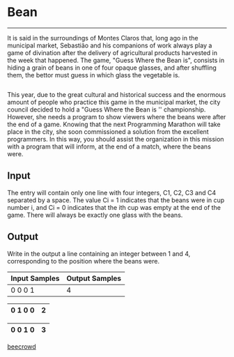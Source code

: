 # Bean

---

It is said in the surroundings of Montes Claros that, long ago in the municipal market, Sebastião and his companions of work always play a game of divination after the delivery of agricultural products harvested in the week that happened. The game, "Guess Where the Bean is", consists in hiding a grain of beans in one of four opaque glasses, and after shuffling them, the bettor must guess in which glass the vegetable is.

<img src="https://resources.beecrowd.com.br/gallery/images/contests/feijao.png" title="" alt="" data-align="center">

This year, due to the great cultural and historical success and the enormous amount of people who practice this game in the municipal market, the city council decided to hold a "Guess Where the Bean is '' championship. However, she needs a program to show viewers where the beans were after the end of a game. Knowing that the next Programming Marathon will take place in the city, she soon commissioned a solution 
from the excellent programmers. In this way, you should assist the organization in this mission with a program that will inform, at the end of a match, where the beans were.

## Input

The entry will contain only one line with four integers, C1, C2, C3 and C4 separated by a space. The value Ci = 1 indicates that the beans were in cup number i, and Ci = 0 indicates that the ith cup was empty at the end of the game. There will always be exactly one glass with the beans.

## Output

Write in the output a line containing an integer between 1 and 4, corresponding to the position where the beans were.

| Input Samples | Output Samples |
| ------------- | -------------- |
| 0 0 0 1       | 4              |

| 0 1 0 0 | 2   |
| ------- | --- |

| 0 0 1 0 | 3   |
| ------- | --- |

[beecrowd](https://www.beecrowd.com.br/judge/en/problems/view/2791)
